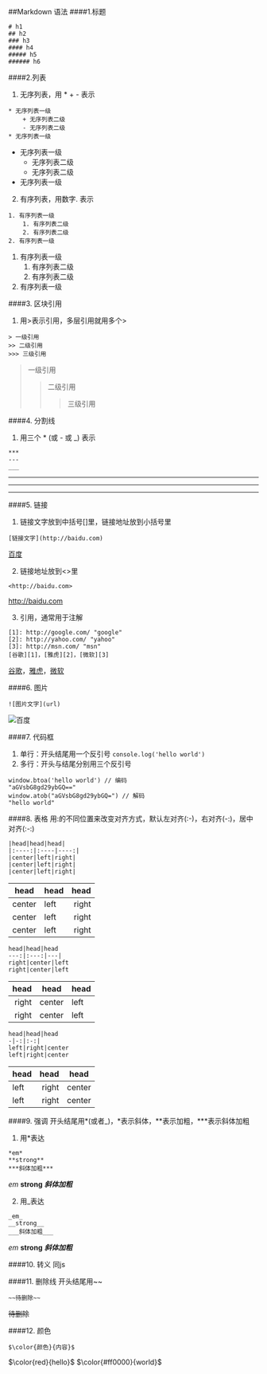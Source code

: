 ##Markdown 语法
####1.标题
```
# h1
## h2
### h3
#### h4
##### h5
###### h6
```

####2.列表
1. 无序列表，用 * + - 表示
```
* 无序列表一级
    + 无序列表二级
    - 无序列表二级
* 无序列表一级
```
* 无序列表一级
    + 无序列表二级
    - 无序列表二级
* 无序列表一级

2. 有序列表，用数字. 表示
```
1. 有序列表一级
    1. 有序列表二级
    2. 有序列表二级
2. 有序列表一级
```
1. 有序列表一级
    1. 有序列表二级
    2. 有序列表二级
2. 有序列表一级

####3. 区块引用
1. 用>表示引用，多层引用就用多个>
```
> 一级引用
>> 二级引用
>>> 三级引用
```
> 一级引用
>> 二级引用
>>> 三级引用

####4. 分割线
1. 用三个 * (或 - 或 _) 表示
```
***
---
___
```
***
---
___

####5. 链接
1. 链接文字放到中括号[]里，链接地址放到小括号里
```
[链接文字](http://baidu.com) 
```
[百度](http://baidu.com) 

2. 链接地址放到<>里
```
<http://baidu.com>
```
<http://baidu.com>

3. 引用，通常用于注解
```
[1]: http://google.com/ "google"
[2]: http://yahoo.com/ "yahoo"
[3]: http://msn.com/ "msn"
[谷歌][1]，[雅虎][2]，[微软][3]
```
[1]: http://google.com/ "google"
[2]: http://yahoo.com/ "yahoo"
[3]: http://msn.com/ "msn"
[谷歌][1]，[雅虎][2]，[微软][3]

####6. 图片
```
![图片文字](url)
```
![百度](https://www.baidu.com/img/bd_logo1.png)

####7. 代码框
1. 单行：开头结尾用一个反引号
`console.log('hello world')`
2. 多行：开头与结尾分别用三个反引号
```
window.btoa('hello world') // 编码
"aGVsbG8gd29ybGQ=="
window.atob("aGVsbG8gd29ybGQ=") // 解码
"hello world"
```

####8. 表格
用:的不同位置来改变对齐方式，默认左对齐(:-)，右对齐(-:)，居中对齐(:-:)
```
|head|head|head|
|:----:|:----|----:|
|center|left|right|
|center|left|right|
|center|left|right|
```
|head|head|head|
|:----:|:----|----:|
|center|left|right|
|center|left|right|
|center|left|right|
```
head|head|head
---:|:---:|---|
right|center|left
right|center|left
```
head|head|head
---:|:---:|---|
right|center|left
right|center|left
```
head|head|head
-|-:|:-:|
left|right|center
left|right|center
```
head|head|head
-|-:|:-:|
left|right|center
left|right|center

####9. 强调
开头结尾用*(或者_)，*表示斜体，**表示加粗，***表示斜体加粗
1. 用*表达
```
*em*
**strong**
***斜体加粗***
```
*em*
**strong**
***斜体加粗***

2. 用_表达
```
_em_
__strong__
___斜体加粗___
```
_em_
__strong__
___斜体加粗___

####10. 转义
同js

####11. 删除线
开头结尾用~~
```
~~待删除~~
```
~~待删除~~

####12. 颜色
```
$\color{颜色}{内容}$
```
$\color{red}{hello}$ $\color{#ff0000}{world}$
